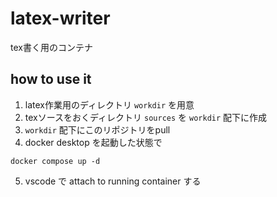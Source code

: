 # latex-writer
tex書く用のコンテナ

## how to use it 
1. latex作業用のディレクトリ `workdir` を用意
2. texソースをおくディレクトリ `sources` を `workdir` 配下に作成
3.  `workdir` 配下にこのリポジトリをpull
4. docker desktop を起動した状態で
```shell
docker compose up -d
```
5. vscode で attach to running container する

